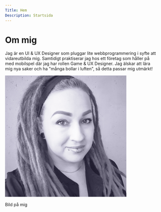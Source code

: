 ```yaml
---
Title: Hem
Description: Startsida
---
```


Om mig
==========================

Jag är en UI & UX Designer som pluggar lite webbprogrammering i syfte att vidareutbilda mig. Samtidigt praktiserar jag hos ett företag som håller på med mobilspel där jag har rollen Game & UX Designer. Jag älskar att lära mig nya saker och ha "många bollar i luften", så detta passar mig utmärkt!

![Bild på mig](assets/img/me-small.png "Bild på mig")

Bild på mig
